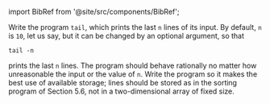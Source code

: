 import BibRef from '@site/src/components/BibRef';

Write the program `tail`, which prints the last `n` lines of its
input. By default, `n` is `10`, let us say, but it can be changed by an optional
argument, so that

```
tail -n
```

prints the last `n` lines. The program should behave rationally no matter how
unreasonable the input or the value of `n`. Write the program so it makes the
best use of available storage; lines should be stored as in the sorting program of
Section 5.6, not in a two-dimensional array of fixed size. <BibRef id='KR1988' pages='p. 118'></BibRef>
